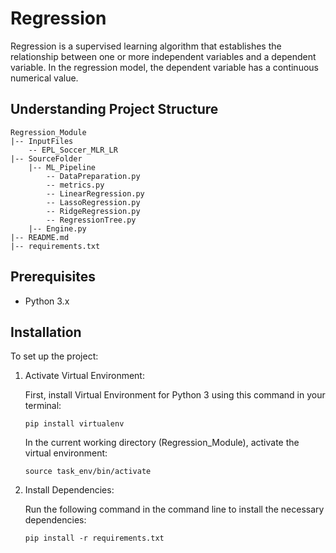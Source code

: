 # Regression

Regression is a supervised learning algorithm that establishes the relationship between one or more independent variables and a dependent variable. In the regression model, the dependent variable has a continuous numerical value.

## Understanding Project Structure

```plaintext
Regression_Module
|-- InputFiles
    -- EPL_Soccer_MLR_LR
|-- SourceFolder
    |-- ML_Pipeline
        -- DataPreparation.py
        -- metrics.py
        -- LinearRegression.py
        -- LassoRegression.py
        -- RidgeRegression.py
        -- RegressionTree.py
    |-- Engine.py
|-- README.md
|-- requirements.txt
```

## Prerequisites

- Python 3.x

## Installation

To set up the project:

1. Activate Virtual Environment:

   First, install Virtual Environment for Python 3 using this command in your terminal:

   ```shell
   pip install virtualenv
   ```

   In the current working directory (Regression_Module), activate the virtual environment:

   ```shell
   source task_env/bin/activate
   ```

2. Install Dependencies:

   Run the following command in the command line to install the necessary dependencies:

   ```shell
   pip install -r requirements.txt
   ```
